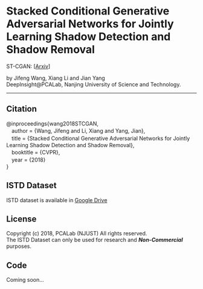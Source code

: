 
Stacked Conditional Generative Adversarial Networks for Jointly Learning Shadow Detection and Shadow Removal
========
ST-CGAN: [[Arxiv](https://arxiv.org/abs/1712.02478)]  

by Jifeng Wang, Xiang Li and Jian Yang  
DeepInsight@PCALab, Nanjing University of Science and Technology.  

****
## Citation
@inproceedings{wang2018STCGAN,  
　author = {Wang, Jifeng and Li, Xiang and Yang, Jian},  
　title = {Stacked Conditional Generative Adversarial Networks for Jointly Learning Shadow Detection and Shadow Removal},  
　booktitle = {CVPR},  
　year = {2018}  
}
## ISTD Dataset
ISTD dataset is available in [Google Drive](https://drive.google.com/file/d/1I0qw-65KBA6np8vIZzO6oeiOvcDBttAY/view)

## License
Copyright (c) 2018, PCALab (NJUST) All rights reserved.  
The ISTD Dataset can only be used for research and ___Non-Commercial___ purposes.

## Code
Coming soon...
